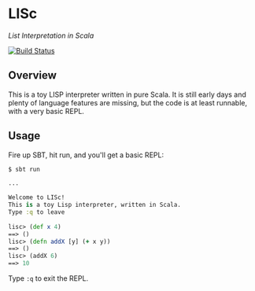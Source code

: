 LISc
====
_List Interpretation in Scala_

[![Build Status](https://travis-ci.org/chrisloy/lisc.png?branch=master)](https://travis-ci.org/chrisloy/lisc)

Overview
---
This is a toy LISP interpreter written in pure Scala. It is still early days and plenty of
language features are missing, but the code is at least runnable, with a very basic REPL.

Usage
---
Fire up SBT, hit run, and you'll get a basic REPL:

```clj
$ sbt run

...

Welcome to LISc!
This is a toy Lisp interpreter, written in Scala.
Type :q to leave
    
lisc> (def x 4)
==> ()
lisc> (defn addX [y] (+ x y))
==> ()
lisc> (addX 6)
==> 10
```

Type ```:q``` to exit the REPL.
